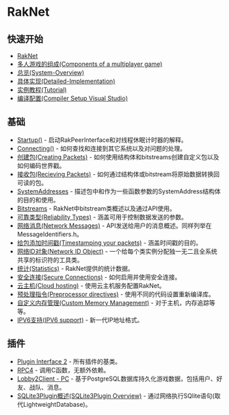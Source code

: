 # RakNet

## 快速开始

* [RakNet](https://github.com/BillEliot/RakNet/wiki/RakNet)
* [多人游戏的组成(Components of a multiplayer game)](https://github.com/BillEliot/RakNet/wiki/%E5%A4%9A%E4%BA%BA%E6%B8%B8%E6%88%8F%E7%9A%84%E7%BB%84%E6%88%90(Components-of-a-multiplayer-game))
* [总览(System-Overview)](https://github.com/BillEliot/RakNet/wiki/总览(System-Overview))
* [具体实现(Detailed-Implementation)](https://github.com/BillEliot/RakNet/wiki/%E5%85%B7%E4%BD%93%E5%AE%9E%E7%8E%B0(Detailed-Implementation))
* [实例教程(Tutorial)](https://github.com/BillEliot/RakNet/wiki/%E5%AE%9E%E4%BE%8B%E6%95%99%E7%A8%8B(Tutorial))
* [编译配置(Compiler Setup Visual Studio)](https://github.com/BillEliot/RakNet/wiki/%E7%BC%96%E8%AF%91%E9%85%8D%E7%BD%AE(Compiler-Setup---Visual-Studio))

## 基础

* [Startup()](https://github.com/BillEliot/RakNet/wiki/Startup()) - 启动RakPeerInterface和对线程休眠计时器的解释。
* [Connecting()](https://github.com/BillEliot/RakNet/wiki/Connecting()) - 如何查找和连接到其它系统以及对问题的处理。
* [创建包(Creating Packets)](https://github.com/BillEliot/RakNet/wiki/%E5%88%9B%E5%BB%BA%E5%8C%85(Creating-Packets)) - 如何使用结构体和bitstreams创建自定义包以及如何编码世界戳。
* [接收包(Recieving Packets)](https://github.com/BillEliot/RakNet/wiki/%E6%8E%A5%E6%94%B6%E5%8C%85(Recieving-Packets)) - 如何通过结构体或bitstream将原始数据转换回可读的包。
* [SystemAddresses](https://github.com/BillEliot/RakNet/wiki/SystemAddresses) - 描述包中和作为一些函数参数的SystemAddress结构体的目的和使用。
* [Bitstreams](https://github.com/BillEliot/RakNet/wiki/Bitstreams) - RakNet中bitstream类概述以及通过API使用。
* [可靠类型(Reliability Types)](https://github.com/BillEliot/RakNet/wiki/%E5%8F%AF%E9%9D%A0%E7%B1%BB%E5%9E%8B(Reliability-Types)) - 涵盖可用于控制数据发送的参数。
* [网络消息(Network Messages)](https://github.com/BillEliot/RakNet/wiki/%E7%BD%91%E7%BB%9C%E6%B6%88%E6%81%AF(Network-Messages)) - API发送给用户的消息概述。同样列举在MessageIdentifiers.h。
* [给包添加时间戳(Timestamping your packets)](https://github.com/BillEliot/RakNet/wiki/%E7%BB%99%E5%8C%85%E6%B7%BB%E5%8A%A0%E6%97%B6%E9%97%B4%E6%88%B3(Timestamping-your-packets)) - 涵盖时间戳的目的。
* [网络ID对象(Network ID Object)](https://github.com/BillEliot/RakNet/wiki/%E7%BD%91%E7%BB%9CID%E5%AF%B9%E8%B1%A1(Network-ID-Object)) - 一个给每个类实例分配独一无二且全系统共享的标识符的工具类。
* [统计(Statistics)](https://github.com/BillEliot/RakNet/wiki/%E7%BB%9F%E8%AE%A1(Statistics)) - RakNet提供的统计数据。
* [安全连接(Secure Connections)](https://github.com/BillEliot/RakNet/wiki/%E5%AE%89%E5%85%A8%E8%BF%9E%E6%8E%A5(Secure-Connections)) - 如何启用并使用安全连接。
* [云主机(Cloud hosting)](https://github.com/BillEliot/RakNet/wiki/%E4%BA%91%E4%B8%BB%E6%9C%BA(Cloud-hosting)) - 使用云主机服务配置RakNet。
* [预处理指令(Preprocessor directives)](https://github.com/BillEliot/RakNet/wiki/%E9%A2%84%E5%A4%84%E7%90%86%E6%8C%87%E4%BB%A4(Preprocessor-directives)) - 使用不同的代码设置重新编译库。
* [自定义内存管理(Custom Memory Management)](https://github.com/BillEliot/RakNet/wiki/%E8%87%AA%E5%AE%9A%E4%B9%89%E5%86%85%E5%AD%98%E7%AE%A1%E7%90%86(Custom-Memory-Management)) - 对于主机，内存追踪等等。
* [IPV6支持(IPV6 support)](https://github.com/BillEliot/RakNet/wiki/IPV6%E6%94%AF%E6%8C%81(IPV6-support)) - 新一代IP地址格式。

## 插件

* [Plugin Interface 2](https://github.com/BillEliot/RakNet/wiki/Interface-2%E6%8F%92%E4%BB%B6(Plugin-Interface-2)) - 所有插件的基类。
* [RPC4](https://github.com/BillEliot/RakNet/wiki/RPC4%E6%8F%92%E4%BB%B6(RPC4-Plugin)) - 调用C函数，无额外依赖。
* [Lobby2Client - PC](https://github.com/BillEliot/RakNet/wiki/Lobby2Client---PC) - 基于PostgreSQL数据库持久化游戏数据，包括用户、好友、战队、消息。
* [SQLite3Plugin概述(SQLite3Plugin Overview)](https://github.com/BillEliot/RakNet/wiki/SQLite3Plugin%E6%A6%82%E8%BF%B0(SQLite3Plugin-Overview)) - 通过网络执行SQlite语句(取代LightweightDatabase)。
